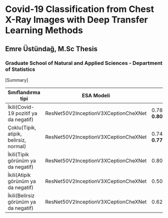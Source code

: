 # Covid-19 Classification from Chest X-Ray Images with Deep Transfer Learning Methods

## Emre Üstündağ, M.Sc Thesis

### Graduate School of Natural and Applied Sciences - Department of Statistics

[Summary]

| **Sınıflandırma tipi** | **ESA Modeli** | **ESA** | **ESA + DVM** |
| --- | --- | --- | --- |
| İkili(Covid-19 pozitif ya da negatif) | ResNet50V2InceptionV3XCeptionCheXNet | 0.7850.7960.800 **0.807** | 0.7180.7990.7220.794 |
| Çoklu(Tipik, atipik, belirsiz, normal) | ResNet50V2InceptionV3XCeptionCheXNet | 0.7470.7500.744 **0.771** | 0.6750.7260.6990.716 |
| İkili(Tipik görünüm ya da negatif) | ResNet50V2InceptionV3XCeptionCheXNet | 0.8080.8350.8330.846 | 0.779 **0.856** 0.8400.832 |
| İkili(Atipik görünüm ya da negatif) | ResNet50V2InceptionV3XCeptionCheXNet | 0.5000.5800.5310.645 | 0.5000.6360.582 **0.683** |
| İkili(Belirsiz görünüm ya da negatif) | ResNet50V2InceptionV3XCeptionCheXNet | 0.6240.6860.5340.698 | 0.6200.6600.689 **0.752** |

